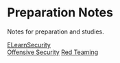 # Preparation Notes

Notes for preparation and studies.


<a href="ELearnSecurity/PTSv4">ELearnSecurity</a><br>
<a href="Offensive Security/">Offensive Security</a>
<a href="RedTeaming/">Red Teaming</a>
